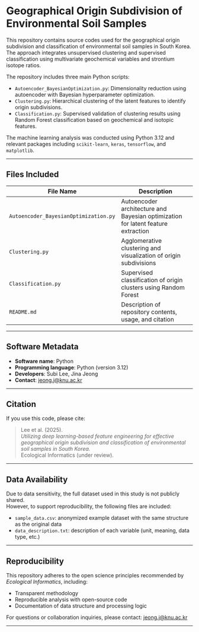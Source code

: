 # Geographical Origin Subdivision of Environmental Soil Samples

This repository contains source codes used for the geographical origin subdivision and classification of environmental soil samples in South Korea.  
The approach integrates unsupervised clustering and supervised classification using multivariate geochemical variables and strontium isotope ratios.  

The repository includes three main Python scripts:
- `Autoencoder_BayesianOptimization.py`: Dimensionality reduction using autoencoder with Bayesian hyperparameter optimization.
- `Clustering.py`: Hierarchical clustering of the latent features to identify origin subdivisions.
- `Classification.py`: Supervised validation of clustering results using Random Forest classification based on geochemical and isotopic features.


The machine learning analysis was conducted using Python 3.12 and relevant packages including `scikit-learn`, `keras`, `tensorflow`, and `matplotlib`.

---

## Files Included

| File Name                          | Description |
|-----------------------------------|-------------|
| `Autoencoder_BayesianOptimization.py` | Autoencoder architecture and Bayesian optimization for latent feature extraction |
| `Clustering.py`                   | Agglomerative clustering and visualization of origin subdivisions |
| `Classification.py`              | Supervised classification of origin clusters using Random Forest |
| `README.md`                       | Description of repository contents, usage, and citation |

---

## Software Metadata

- **Software name**: Python  
- **Programming language**: Python (version 3.12)  
- **Developers**: Subi Lee, Jina Jeong  
- **Contact**: jeong.j@knu.ac.kr

---

## Citation

If you use this code, please cite:

> Lee et al. (2025).  
> *Utilizing deep learning-based feature engineering for effective geographical origin subdivision and classification of environmental soil samples in South Korea.*  
> Ecological Informatics (under review).

---

## Data Availability

Due to data sensitivity, the full dataset used in this study is not publicly shared.  
However, to support reproducibility, the following files are included:

- `sample_data.csv`: anonymized example dataset with the same structure as the original data  
- `data_description.txt`: description of each variable (unit, meaning, data type, etc.)

---

## Reproducibility

This repository adheres to the open science principles recommended by *Ecological Informatics*, including:
- Transparent methodology
- Reproducible analysis with open-source code
- Documentation of data structure and processing logic

For questions or collaboration inquiries, please contact: jeong.j@knu.ac.kr

---
